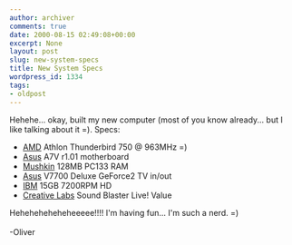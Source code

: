 ```yaml
---
author: archiver
comments: true
date: 2000-08-15 02:49:08+00:00
excerpt: None
layout: post
slug: new-system-specs
title: New System Specs
wordpress_id: 1334
tags:
- oldpost
---
```


Hehehe... okay, built my new computer (most of you know already... but I like talking about it =). Specs:<ul><li><a href=http://www.amd.com target=new>AMD</a> Athlon Thunderbird 750 @ 963MHz =)<li><a href=http://www.asus.com target=new>Asus</a> A7V r1.01 motherboard<li><a href=http://www.mushkin.com target=new>Mushkin</a> 128MB PC133 RAM<li><a href=http://www.asus.com target=new>Asus</a> V7700 Deluxe GeForce2 TV in/out<li><a href=http://www.ibm.com target=new>IBM</a> 15GB 7200RPM HD<li><a href=http://www.creativelabs.com target=new>Creative Labs</a> Sound Blaster Live! Value</ul>Heheheheheheheeeee!!!! I'm having fun... I'm such a nerd. =)<br /><br />-Oliver